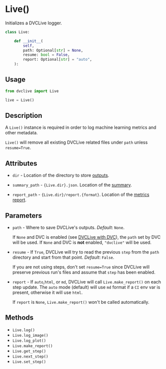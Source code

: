 # Live()

Initializes a DVCLive logger.

```py
class Live:

    def __init__(
        self,
        path: Optional[str] = None,
        resume: bool = False,
        report: Optional[str] = "auto",
    ):
```

## Usage

```py
from dvclive import Live

live = Live()
```

## Description

A `Live()` instance is required in order to log machine learning metrics and
other metadata.

<admon type="warn">

`Live()` will remove all existing DVCLive related files under `path` unless
`resume=True`.

</admon>

## Attributes

- `dir` - Location of the directory to store
  [outputs](/doc/dvclive/get-started#outputs).

- `summary_path` - `{Live.dir}.json`. Location of the
  [summary](/doc/dvclive/api-reference/live/log#description).

- `report_path` - `{Live.dir}/report.{format}`. Location of the
  [metrics report](/doc/dvclive/api-reference/live/make_report#description).

## Parameters

- `path` - Where to save DVCLive's outputs. _Default_: `None`.

  If `None` and DVC is enabled (see
  [DVCLive with DVC](/docs/dvclive/dvclive-with-dvc)), the `path` set by DVC
  will be used. If `None` and DVC is **not** enabled, `"dvclive"` will be used.

- `resume` - If `True`, DVCLive will try to read the previous `step` from the
  `path` directory and start from that point. _Default_: `False`.

  <admon type="info">

  If you are not using steps, don't set `resume=True` since DVCLive will
  preserve previous run's files and assume that `step` has been enabled.

  </admon>

- `report` - If `auto`,`html`, or `md`, DVCLive will call `Live.make_report()` on
  each step update. The `auto` mode (default) will use `md` format if a `CI` env
  var is present, otherwise it will use `html`.

  If `report` is `None`, `Live.make_report()` won't be called automatically.

## Methods

- `Live.log()`
- `Live.log_image()`
- `Live.log_plot()`
- `Live.make_report()`
- `Live.get_step()`
- `Live.next_step()`
- `Live.set_step()`
